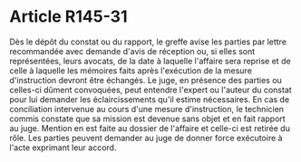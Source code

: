 # Article R145-31

Dès le dépôt du constat ou du rapport, le greffe avise les parties par lettre recommandée avec demande d'avis de réception ou, si elles sont représentées, leurs avocats, de la date à laquelle l'affaire sera reprise et de celle à laquelle les mémoires faits après l'exécution de la mesure d'instruction devront être échangés.   Le juge, en présence des parties ou celles-ci dûment convoquées, peut entendre l'expert ou l'auteur du constat pour lui demander les éclaircissements qu'il estime nécessaires.   En cas de conciliation intervenue au cours d'une mesure d'instruction, le technicien commis constate que sa mission est devenue sans objet et en fait rapport au juge. Mention en est faite au dossier de l'affaire et celle-ci est retirée du rôle. Les parties peuvent demander au juge de donner force exécutoire à l'acte exprimant leur accord.